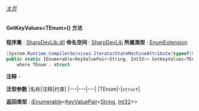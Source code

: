 ###### [主页](./Index.md "主页")
#### GetKeyValues\<TEnum\>() 方法
**程序集** : [SharpDevLib.dll](./SharpDevLib.assembly.md "SharpDevLib.dll")
**命名空间** : [SharpDevLib](./SharpDevLib.namespace.md "SharpDevLib")
**所属类型** : [EnumExtension](./SharpDevLib.EnumExtension.md "EnumExtension")
``` csharp
[System.Runtime.CompilerServices.IteratorStateMachineAttribute(typeof(SharpDevLib.EnumExtension+<GetKeyValues>d__3`1))]
public static IEnumerable<KeyValuePair<String, Int32>> GetKeyValues<TEnum>()
    where TEnum : struct
```
**注释**
*-*

**泛型参数**
|名称|注释|约束|
|---|---|---|
|TEnum|-|`struct`|


**返回类型** : [IEnumerable](https://learn.microsoft.com/en-us/dotnet/api/system.collections.generic.ienumerable-1 "IEnumerable")\<[KeyValuePair](https://learn.microsoft.com/en-us/dotnet/api/system.collections.generic.keyvaluepair-2 "KeyValuePair")\<[String](https://learn.microsoft.com/en-us/dotnet/api/system.string "String"), [Int32](https://learn.microsoft.com/en-us/dotnet/api/system.int32 "Int32")\>\>

